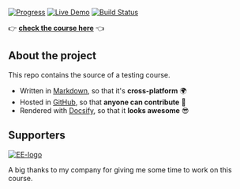 [![Progress](https://img.shields.io/badge/progress-alpha%20version-blue.svg)](https://github.com/rbaduman/start-testing/milestones?direction=asc&sort=title&state=open) [![Live Demo](https://img.shields.io/badge/status-live-brightgreen.svg)](https://rbaduman.github.io/start-testing/) [![Build Status](https://travis-ci.com/rbaduman/start-testing.svg?branch=main)](https://travis-ci.com/dialex/start-testing)

👉 **[check the course here](https://dialex.github.io/start-testing)** 👈

## About the project

This repo contains the source of a testing course.

- Written in [Markdown](http://commonmark.org/), so that it's **cross-platform** 🌍
- Hosted in [GitHub](https://dialex.github.io/start-testing), so that **anyone can contribute** 🤝
- Rendered with [Docsify](https://github.com/QingWei-Li/docsify/), so that it **looks awesome** 😎

## Supporters

[![EE-logo](docs/_media/supporters/Equal_Experts.png)](https://www.equalexperts.com/)

A big thanks to my company for giving me some time to work on this course.
